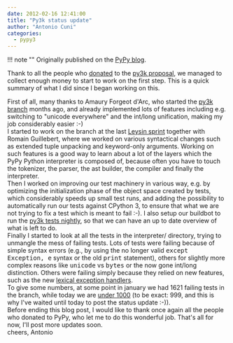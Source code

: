 ```yaml
---
date: 2012-02-16 12:41:00
title: "Py3k status update"
author: "Antonio Cuni"
categories:
  - pypy3
---
```


!!! note ""
    Originally published on the [PyPy blog](https://pypy.org/posts/2012/02/py3k-status-update-8840622949715145821.html).


<html><body><div class="document" id="py3k-status-update">Thank to all the people who <a class="reference external" href="/posts/2012/01/py3k-and-numpy-first-stage-thanks-to-3008917396290059758.html">donated</a> to the <a class="reference external" href="https://pypy.org/py3donate.html">py3k proposal</a>, we managed to collect enough money to start to work on the first step.  This is a quick summary of what I did since I began working on this.
<br>
<!-- more -->

First of all, many thanks to Amaury Forgeot d'Arc, who started the <a class="reference external" href="https://foss.heptapod.net/pypy/pypy/-/tree/branch/py3k">py3k branch</a> months ago, and already implemented lots of features including e.g. switching to "unicode everywhere" and the int/long unification, making my job considerably easier :-)<br>
I started to work on the branch at the last <a class="reference external" href="/posts/2011/12/leysin-winter-sprint-6862532189897876336.html">Leysin sprint</a> together with Romain Guillebert, where we worked on various syntactical changes such as extended tuple unpacking and keyword-only arguments.  Working on such features is a good way to learn about a lot of the layers which the PyPy Python interpreter is composed of, because often you have to touch the tokenizer, the parser, the ast builder, the compiler and finally the interpreter.<br>
Then I worked on improving our test machinery in various way, e.g. by optimizing the initialization phase of the object space created by tests, which considerably speeds up small test runs, and adding the possibility to automatically run our tests against CPython 3, to ensure that what we are not trying to fix a test which is meant to fail :-). I also setup our buildbot to run the <a class="reference external" href="https://buildbot.pypy.org/summary?branch=py3k">py3k tests nightly</a>, so that we can have an up to date overview of what is left to do.<br>
Finally I started to look at all the tests in the interpreter/ directory, trying to unmangle the mess of failing tests. Lots of tests were failing because of simple syntax errors (e.g., by using the no longer valid <tt class="docutils literal">except Exception, e</tt> syntax or the old <tt class="docutils literal">print</tt> statement), others for slightly more complex reasons like <tt class="docutils literal">unicode</tt> vs <tt class="docutils literal">bytes</tt> or the now gone int/long distinction.  Others were failing simply because they relied on new features, such as the new <a class="reference external" href="https://bugs.python.org/issue3021">lexical exception handlers</a>.<br>
To give some numbers, at some point in january we had 1621 failing tests in the branch, while today we are <a class="reference external" href="https://buildbot.pypy.org/summary?category=linux32&amp;branch=py3k&amp;recentrev=52508:c1756f5aa63e">under 1000</a> (to be exact: 999, and this is why I've waited until today to post the status update :-)).<br>
Before ending this blog post, I would like to thank once again all the people who donated to PyPy, who let me to do this wonderful job.  That's all for now, I'll post more updates soon.<br>
cheers, Antonio</div></body></html>